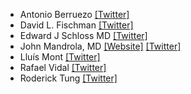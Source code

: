 - Antonio Berruezo [[Twitter]](https://twitter.com/DrBerruezo)
- David L. Fischman [[Twitter]](https://twitter.com/fischman_david)
- Edward J Schloss MD [[Twitter]](https://twitter.com/EJSMD)
- John Mandrola, MD [[Website]](https://www.drjohnm.org/) [[Twitter]](https://twitter.com/drjohnm)
- Lluís Mont [[Twitter]](https://twitter.com/LluisMont2)
- Rafael Vidal [[Twitter]](https://twitter.com/rafavidalperez)
- Roderick Tung [[Twitter]](https://twitter.com/DrRoderickTung)
